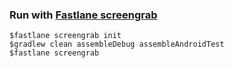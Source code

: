 ### Run with [Fastlane screengrab](https://docs.fastlane.tools/actions/screengrab/)
```
$fastlane screengrab init
$gradlew clean assembleDebug assembleAndroidTest
$fastlane screengrab
```
